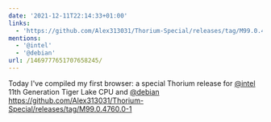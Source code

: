 ```yaml
---
date: '2021-12-11T22:14:33+01:00'
links:
  - 'https://github.com/Alex313031/Thorium-Special/releases/tag/M99.0.4760.0-1'
mentions:
  - '@intel'
  - '@debian'
url: /1469777651707658245/
---
```

Today I've compiled my first browser: a special Thorium release for [@intel](https://twitter.com/@intel) 11th Generation Tiger Lake CPU and [@debian](https://twitter.com/@debian) https://github.com/Alex313031/Thorium-Special/releases/tag/M99.0.4760.0-1
